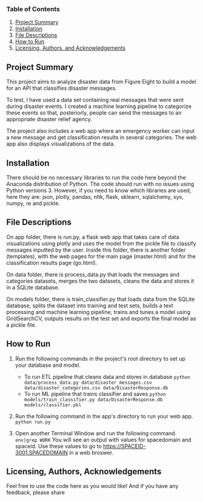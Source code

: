 ### Table of Contents

1. [Project Summary](#summary)
2. [Installation](#installation)
3. [File Descriptions](#files)
4. [How to Run](#how)
5. [Licensing, Authors, and Acknowledgements](#licensing)

## Project Summary<a name="motivation"></a>

This project aims to analyze disaster data from Figure Eight to build a model for an API that classifies disaster messages.

To test, I have used a data set containing real messages that were sent during disaster events. I created a machine learning pipeline to categorize these events so that, posteriorly, people can send the messages to an appropriate disaster relief agency.

The project also includes a web app where an emergency worker can input a new message and get classification results in several categories. The web app also displays visualizations of the data.

## Installation <a name="installation"></a>

There should be no necessary libraries to run the code here beyond the Anaconda distribution of Python.  The code should run with no issues using Python versions 3. However, if you need to know which libraries are used, here they are: json, plotly, pandas, nltk, flask, sklearn, sqlalchemy, sys, numpy, re and pickle.

## File Descriptions <a name="files"></a>

On app folder, there is run.py, a flask web app that takes care of data visualizations using plotly and uses the model from the pickle file to classify messages inputted by the user. Inside this folder, there is another folder (templates), with the web pages for the main page (master.html) and for the classification results page (go.html).

On data folder, there is process_data.py that loads the messages and categories datasets, merges the two datasets, cleans the data and stores it in a SQLite database.

On models folder, there is train_classifier.py that loads data from the SQLite database, splits the dataset into training and test sets, builds a text processing and machine learning pipeline, trains and tunes a model using GridSearchCV, outputs results on the test set and exports the final model as a pickle file.

## How to Run<a name="how"></a>

1. Run the following commands in the project's root directory to set up your database and model.

    - To run ETL pipeline that cleans data and stores in database
        `python data/process_data.py data/disaster_messages.csv data/disaster_categories.csv data/DisasterResponse.db`
    - To run ML pipeline that trains classifier and saves
        `python models/train_classifier.py data/DisasterResponse.db models/classifier.pkl`

2. Run the following command in the app's directory to run your web app.
    `python run.py`

3. Open another Terminal Window and run the following command.
    `env|grep WORK`
    You will see an output with values for spacedomain and spaceid. Use these values to go to https://SPACEID-3001.SPACEDOMAIN in a web broswer.

## Licensing, Authors, Acknowledgements<a name="licensing"></a>

Feel free to use the code here as you would like! And if you have any feedback, please share

